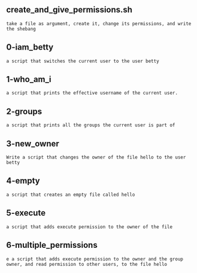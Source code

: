## create_and_give_permissions.sh
	take a file as argument, create it, change its permissions, and write the shebang
## 0-iam_betty
	a script that switches the current user to the user betty

## 1-who_am_i
	a script that prints the effective username of the current user.

## 2-groups
	a script that prints all the groups the current user is part of

## 3-new_owner
	Write a script that changes the owner of the file hello to the user betty

## 4-empty
	a script that creates an empty file called hello

## 5-execute
	a script that adds execute permission to the owner of the file

## 6-multiple_permissions
	e a script that adds execute permission to the owner and the group owner, and read permission to other users, to the file hello
